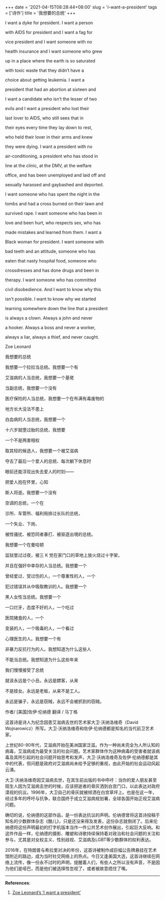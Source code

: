 +++
date = '2021-04-15T08:28:44+08:00'
slug = 'i-want-a-president'
tags = ['诗作']
title = '我想要的总统'
+++

I want a dyke for president. I want a person

with AIDS for president and I want a fag for

vice president and I want someone with no

health insurance and I want someone who grew

up in a place where the earth is so saturated

with toxic waste that they didn’t have a

choice about getting leukemia. I want a

president that had an abortion at sixteen and

I want a candidate who isn’t the lesser of two

evils and I want a president who lost their

last lover to AIDS, who still sees that in

their eyes every time they lay down to rest,

who held their lover in their arms and knew

they were dying. I want a president with no

air-conditioning, a president who has stood in

line at the clinic, at the DMV, at the welfare

office, and has been unemployed and laid off and

sexually harassed and gaybashed and deported.

I want someone who has spent the night in the

tombs and had a cross burned on their lawn and

survived rape. I want someone who has been in

love and been hurt, who respects sex, who has

made mistakes and learned from them. I want a

Black woman for president. I want someone with

bad teeth and an attitude, someone who has

eaten that nasty hospital food, someone who

crossdresses and has done drugs and been in

therapy. I want someone who has committed

civil disobedience. And I want to know why this

isn’t possible. I want to know why we started

learning somewhere down the line that a president

is always a clown. Always a john and never

a hooker. Always a boss and never a worker,

always a liar, always a thief, and never caught.

Zoe Leonard

我想要的总统

我想要一个拉拉当总统。我想要一个有

艾滋病的人当总统，我想要一个基佬

当副总统，我想要一个没有

医疗保险的人当总统，我想要一个在布满有毒废物的

地方长大没法不患上

白血病的人当总统，我想要一个

十六岁就堕过胎的总统，我想要

一个不是两害相权

取其轻的候选人，我想要一个被艾滋病

夺去了最后一个爱人的总统、每次躺下休息时

眼前还能浮现出失去爱人的时刻——

把爱人抱在怀里，心知

斯人将逝。我想要一个没有

空调的总统，一个在

诊所、车管所、福利局排过长队的总统，

一个失业、下岗、

被性骚扰、被恐同者暴打、被驱逐出境的总统。

我想要一个在曼哈顿

监狱里过过夜，被三 K 党在家门口的草地上放火烧过十字架，

并且在强奸中幸存的人当总统。我想要一个

曾经爱过、受过伤的人，一个尊重性的人，一个

犯过错误并从中吸取教训的人。我想要一个

黑人女性当总统。我想要一个

一口烂牙，态度不好的人，一个吃过

医院猪食的人，一个

变装的人，一个吸毒的人，一个看过

心理医生的人。我想要一个有

非暴力反抗行为的人。我想知道为什么这些人

不能当总统。我想知道为什么这些年来

我们慢慢接受了总统

就该永远是个小丑。永远是嫖客，从来

不是妓女。永远是老板，从来不是工人。

永远是骗子，永远是窃贼，永远不会被抓到的窃贼。

作者/ [美国]佐伊·伦纳德
翻译 / 马丁格

这首诗是诗人为纪念因患艾滋病去世的艺术家大卫·沃纳洛维奇（David Wojnarowicz）所写。大卫·沃纳洛维奇和佐伊·伦纳德都是知名的当代前卫艺术家。

上世纪80-90年代，艾滋病开始在美洲国家泛滥。作为一种尚未完全为人所认知的病毒，艾滋病成为最受关注的社会问题。艺术家群体作为这种病毒的受害者就该病毒及其所引起的社会问题开始思考和发声，大卫·沃纳洛维奇及佐伊·伦纳德都是其中的代表，但问题是政府对艾滋病尚未给予足够的重视，由此开始的社会运动风起云涌。

大卫·沃纳洛维奇因艾滋病去世，在其生前出版的书中呼吁：当你的爱人朋友甚至陌生人因为艾滋病去世的时候，应该把逝者的骨灰洒到白宫门口，以此表达对政府漠视的抗议。1996年，大卫自己的骨灰就被倾洒在白宫草坪上。也是在这一年，经过多年的呼吁与抗争，联合国终于成立艾滋病规划署，全球各国开始正视艾滋病问题。

确切的说，伦纳德的这部作品，是一份表达抗议的声明。伦纳德曾将这首诗投稿于知名的少数群体杂志《酷儿》，只是还没来得及发表，这份杂志就倒闭了。后来伦纳德将这份声明最初的打字机版本当作一件公共艺术创作展出，引起巨大反响。和这件作品一样，伦纳德的摄影、雕塑和诗歌持续保持着对政治和社会问题的关注和参与，尤其是对女权主义、性别歧视、艾滋病及LGBT等少数群体的权利表达。

2016年，在特朗普与希拉里对决的年份，这首诗被制作成巨幅公告牌悬挂在艺术馆附近的路边，成为当时社交网络上的热点。今日又逢美国大选，这首诗继续在网络上流传，像一份永不过时的声明，提醒着人们，有些人之所以没有声音，不是因为他们是哑巴，而是他们被选择性忽视了，或者被故意捂住了嘴。

---

**References**:

1. [Zoe Leonard’s ‘I want a president’](https://www.hauserwirth.com/ursula/28233-zoe-leonards-want-president)
